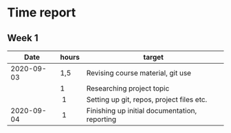 # Time report

## Week 1
Date       | hours | target |
-----------|-------|--------|
2020-09-03 | 1,5   | Revising course material, git use |
	   | 1     | Researching project topic |
	   | 1     | Setting up git, repos, project files etc. |
2020-09-04 | 1     | Finishing up initial documentation, reporting |
